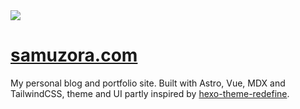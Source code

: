 <img src="https://github.com/user-attachments/assets/387675f8-2b38-4fde-bab5-fae5effec6b0">

# [samuzora.com](https://samuzora.com)

My personal blog and portfolio site. Built with Astro, Vue, MDX and TailwindCSS,
theme and UI partly inspired by
[hexo-theme-redefine](https://github.com/EvanNotFound/hexo-theme-redefine).
